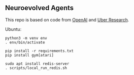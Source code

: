 ## Neuroevolved Agents

This repo is based on code from [OpenAI](https://github.com/openai/evolution-strategies-starter) and [Uber Research](https://github.com/uber-research/deep-neuroevolution).

Ubuntu:
```
python3 -m venv env
. env/bin/activate

pip install -r requirements.txt
pip install gym[atari]

sudo apt install redis-server
. scripts/local_run_redis.sh

```
